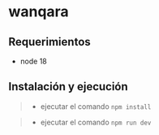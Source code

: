 # wanqara

## Requerimientos 

- node 18

## Instalación y ejecución

> - ejecutar el comando `npm install`

> - ejecutar el comando `npm run dev`
